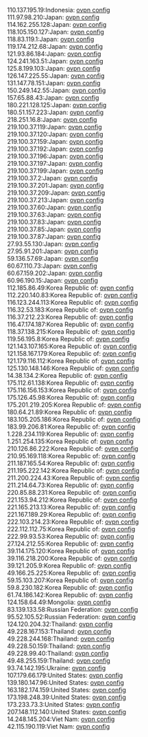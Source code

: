 110.137.195.19:Indonesia: [ovpn config](vpn/110_137_195_19.ovpn)  
111.97.98.210:Japan: [ovpn config](vpn/111_97_98_210.ovpn)  
114.162.255.128:Japan: [ovpn config](vpn/114_162_255_128.ovpn)  
118.105.150.127:Japan: [ovpn config](vpn/118_105_150_127.ovpn)  
118.83.119.1:Japan: [ovpn config](vpn/118_83_119_1.ovpn)  
119.174.212.68:Japan: [ovpn config](vpn/119_174_212_68.ovpn)  
121.93.86.184:Japan: [ovpn config](vpn/121_93_86_184.ovpn)  
124.241.163.51:Japan: [ovpn config](vpn/124_241_163_51.ovpn)  
125.8.199.103:Japan: [ovpn config](vpn/125_8_199_103.ovpn)  
126.147.225.55:Japan: [ovpn config](vpn/126_147_225_55.ovpn)  
131.147.78.151:Japan: [ovpn config](vpn/131_147_78_151.ovpn)  
150.249.142.55:Japan: [ovpn config](vpn/150_249_142_55.ovpn)  
157.65.88.43:Japan: [ovpn config](vpn/157_65_88_43.ovpn)  
180.221.128.125:Japan: [ovpn config](vpn/180_221_128_125.ovpn)  
180.51.157.223:Japan: [ovpn config](vpn/180_51_157_223.ovpn)  
218.251.16.8:Japan: [ovpn config](vpn/218_251_16_8.ovpn)  
219.100.37.119:Japan: [ovpn config](vpn/219_100_37_119.ovpn)  
219.100.37.120:Japan: [ovpn config](vpn/219_100_37_120.ovpn)  
219.100.37.159:Japan: [ovpn config](vpn/219_100_37_159.ovpn)  
219.100.37.192:Japan: [ovpn config](vpn/219_100_37_192.ovpn)  
219.100.37.196:Japan: [ovpn config](vpn/219_100_37_196.ovpn)  
219.100.37.197:Japan: [ovpn config](vpn/219_100_37_197.ovpn)  
219.100.37.199:Japan: [ovpn config](vpn/219_100_37_199.ovpn)  
219.100.37.2:Japan: [ovpn config](vpn/219_100_37_2.ovpn)  
219.100.37.201:Japan: [ovpn config](vpn/219_100_37_201.ovpn)  
219.100.37.209:Japan: [ovpn config](vpn/219_100_37_209.ovpn)  
219.100.37.213:Japan: [ovpn config](vpn/219_100_37_213.ovpn)  
219.100.37.60:Japan: [ovpn config](vpn/219_100_37_60.ovpn)  
219.100.37.63:Japan: [ovpn config](vpn/219_100_37_63.ovpn)  
219.100.37.83:Japan: [ovpn config](vpn/219_100_37_83.ovpn)  
219.100.37.85:Japan: [ovpn config](vpn/219_100_37_85.ovpn)  
219.100.37.87:Japan: [ovpn config](vpn/219_100_37_87.ovpn)  
27.93.55.130:Japan: [ovpn config](vpn/27_93_55_130.ovpn)  
27.95.91.201:Japan: [ovpn config](vpn/27_95_91_201.ovpn)  
59.136.57.69:Japan: [ovpn config](vpn/59_136_57_69.ovpn)  
60.67.110.73:Japan: [ovpn config](vpn/60_67_110_73.ovpn)  
60.67.159.202:Japan: [ovpn config](vpn/60_67_159_202.ovpn)  
60.96.190.15:Japan: [ovpn config](vpn/60_96_190_15.ovpn)  
112.185.86.49:Korea Republic of: [ovpn config](vpn/112_185_86_49.ovpn)  
112.220.140.83:Korea Republic of: [ovpn config](vpn/112_220_140_83.ovpn)  
116.123.244.113:Korea Republic of: [ovpn config](vpn/116_123_244_113.ovpn)  
116.32.53.183:Korea Republic of: [ovpn config](vpn/116_32_53_183.ovpn)  
116.37.212.23:Korea Republic of: [ovpn config](vpn/116_37_212_23.ovpn)  
116.47.174.187:Korea Republic of: [ovpn config](vpn/116_47_174_187.ovpn)  
118.37.138.215:Korea Republic of: [ovpn config](vpn/118_37_138_215.ovpn)  
119.56.195.8:Korea Republic of: [ovpn config](vpn/119_56_195_8.ovpn)  
121.143.107.165:Korea Republic of: [ovpn config](vpn/121_143_107_165.ovpn)  
121.158.167.179:Korea Republic of: [ovpn config](vpn/121_158_167_179.ovpn)  
121.179.116.112:Korea Republic of: [ovpn config](vpn/121_179_116_112.ovpn)  
125.130.148.146:Korea Republic of: [ovpn config](vpn/125_130_148_146.ovpn)  
14.38.134.2:Korea Republic of: [ovpn config](vpn/14_38_134_2.ovpn)  
175.112.61.138:Korea Republic of: [ovpn config](vpn/175_112_61_138.ovpn)  
175.116.156.153:Korea Republic of: [ovpn config](vpn/175_116_156_153.ovpn)  
175.126.45.98:Korea Republic of: [ovpn config](vpn/175_126_45_98.ovpn)  
175.201.219.205:Korea Republic of: [ovpn config](vpn/175_201_219_205.ovpn)  
180.64.21.89:Korea Republic of: [ovpn config](vpn/180_64_21_89.ovpn)  
183.105.205.186:Korea Republic of: [ovpn config](vpn/183_105_205_186.ovpn)  
183.99.206.81:Korea Republic of: [ovpn config](vpn/183_99_206_81.ovpn)  
1.228.234.119:Korea Republic of: [ovpn config](vpn/1_228_234_119.ovpn)  
1.251.254.135:Korea Republic of: [ovpn config](vpn/1_251_254_135.ovpn)  
210.126.86.222:Korea Republic of: [ovpn config](vpn/210_126_86_222.ovpn)  
210.95.169.118:Korea Republic of: [ovpn config](vpn/210_95_169_118.ovpn)  
211.187.165.54:Korea Republic of: [ovpn config](vpn/211_187_165_54.ovpn)  
211.195.222.142:Korea Republic of: [ovpn config](vpn/211_195_222_142.ovpn)  
211.200.224.43:Korea Republic of: [ovpn config](vpn/211_200_224_43.ovpn)  
211.214.64.73:Korea Republic of: [ovpn config](vpn/211_214_64_73.ovpn)  
220.85.88.231:Korea Republic of: [ovpn config](vpn/220_85_88_231.ovpn)  
221.153.94.212:Korea Republic of: [ovpn config](vpn/221_153_94_212.ovpn)  
221.165.213.13:Korea Republic of: [ovpn config](vpn/221_165_213_13.ovpn)  
221.167.189.29:Korea Republic of: [ovpn config](vpn/221_167_189_29.ovpn)  
222.103.214.23:Korea Republic of: [ovpn config](vpn/222_103_214_23.ovpn)  
222.112.112.75:Korea Republic of: [ovpn config](vpn/222_112_112_75.ovpn)  
222.99.93.53:Korea Republic of: [ovpn config](vpn/222_99_93_53.ovpn)  
27.124.212.55:Korea Republic of: [ovpn config](vpn/27_124_212_55.ovpn)  
39.114.175.120:Korea Republic of: [ovpn config](vpn/39_114_175_120.ovpn)  
39.116.218.200:Korea Republic of: [ovpn config](vpn/39_116_218_200.ovpn)  
39.121.205.9:Korea Republic of: [ovpn config](vpn/39_121_205_9.ovpn)  
49.166.25.225:Korea Republic of: [ovpn config](vpn/49_166_25_225.ovpn)  
59.15.103.207:Korea Republic of: [ovpn config](vpn/59_15_103_207.ovpn)  
59.8.230.182:Korea Republic of: [ovpn config](vpn/59_8_230_182.ovpn)  
61.74.186.142:Korea Republic of: [ovpn config](vpn/61_74_186_142.ovpn)  
124.158.64.49:Mongolia: [ovpn config](vpn/124_158_64_49.ovpn)  
83.139.133.58:Russian Federation: [ovpn config](vpn/83_139_133_58.ovpn)  
95.52.105.52:Russian Federation: [ovpn config](vpn/95_52_105_52.ovpn)  
124.120.204.32:Thailand: [ovpn config](vpn/124_120_204_32.ovpn)  
49.228.167.153:Thailand: [ovpn config](vpn/49_228_167_153.ovpn)  
49.228.244.168:Thailand: [ovpn config](vpn/49_228_244_168.ovpn)  
49.228.50.159:Thailand: [ovpn config](vpn/49_228_50_159.ovpn)  
49.228.99.40:Thailand: [ovpn config](vpn/49_228_99_40.ovpn)  
49.48.255.159:Thailand: [ovpn config](vpn/49_48_255_159.ovpn)  
93.74.142.195:Ukraine: [ovpn config](vpn/93_74_142_195.ovpn)  
107.179.66.179:United States: [ovpn config](vpn/107_179_66_179.ovpn)  
139.180.147.96:United States: [ovpn config](vpn/139_180_147_96.ovpn)  
163.182.174.159:United States: [ovpn config](vpn/163_182_174_159.ovpn)  
173.198.248.39:United States: [ovpn config](vpn/173_198_248_39.ovpn)  
173.233.73.3:United States: [ovpn config](vpn/173_233_73_3.ovpn)  
207.148.112.140:United States: [ovpn config](vpn/207_148_112_140.ovpn)  
14.248.145.204:Viet Nam: [ovpn config](vpn/14_248_145_204.ovpn)  
42.115.190.119:Viet Nam: [ovpn config](vpn/42_115_190_119.ovpn)  
